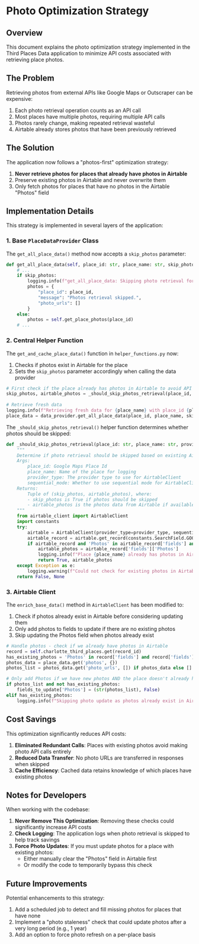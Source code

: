# Photo Optimization Strategy

## Overview

This document explains the photo optimization strategy implemented in the Third Places Data application to minimize API costs associated with retrieving place photos.

## The Problem

Retrieving photos from external APIs like Google Maps or Outscraper can be expensive:

1. Each photo retrieval operation counts as an API call
2. Most places have multiple photos, requiring multiple API calls
3. Photos rarely change, making repeated retrieval wasteful
4. Airtable already stores photos that have been previously retrieved

## The Solution

The application now follows a "photos-first" optimization strategy:

1. **Never retrieve photos for places that already have photos in Airtable**
2. Preserve existing photos in Airtable and never overwrite them
3. Only fetch photos for places that have no photos in the Airtable "Photos" field

## Implementation Details

This strategy is implemented in several layers of the application:

### 1. Base `PlaceDataProvider` Class

The `get_all_place_data()` method now accepts a `skip_photos` parameter:

```python
def get_all_place_data(self, place_id: str, place_name: str, skip_photos: bool = True, force_refresh: bool = False):
    # ...
    if skip_photos:
        logging.info(f"get_all_place_data: Skipping photo retrieval for {place_name} as requested.")
        photos = {
            "place_id": place_id,
            "message": "Photos retrieval skipped.",
            "photo_urls": []
        }
    else:
        photos = self.get_place_photos(place_id)
    # ...
```

### 2. Central Helper Function

The `get_and_cache_place_data()` function in `helper_functions.py` now:

1. Checks if photos exist in Airtable for the place
2. Sets the `skip_photos` parameter accordingly when calling the data provider

```python
# First check if the place already has photos in Airtable to avoid API costs
skip_photos, airtable_photos = _should_skip_photos_retrieval(place_id, place_name)
    
# Retrieve fresh data
logging.info(f"Retrieving fresh data for {place_name} with place_id {place_id}")
place_data = data_provider.get_all_place_data(place_id, place_name, skip_photos=skip_photos)
```

The `_should_skip_photos_retrieval()` helper function determines whether photos should be skipped:

```python
def _should_skip_photos_retrieval(place_id: str, place_name: str, provider_type: str = None, sequential_mode: bool = False) -> Tuple[bool, Optional[str]]:
    """
    Determine if photo retrieval should be skipped based on existing Airtable data.
    Args:
        place_id: Google Maps Place Id
        place_name: Name of the place for logging
        provider_type: The provider type to use for AirtableClient
        sequential_mode: Whether to use sequential mode for AirtableClient
    Returns:
        Tuple of (skip_photos, airtable_photos), where:
        - skip_photos is True if photos should be skipped
        - airtable_photos is the photos data from Airtable if available
    """
    from airtable_client import AirtableClient
    import constants
    try:
        airtable = AirtableClient(provider_type=provider_type, sequential_mode=sequential_mode)
        airtable_record = airtable.get_record(constants.SearchField.GOOGLE_MAPS_PLACE_ID, place_id)
        if airtable_record and 'Photos' in airtable_record['fields'] and airtable_record['fields']['Photos']:
            airtable_photos = airtable_record['fields']['Photos']
            logging.info(f"Place {place_name} already has photos in Airtable. Skipping photo retrieval to save API costs.")
            return True, airtable_photos
    except Exception as e:
        logging.warning(f"Could not check for existing photos in Airtable: {e}")
    return False, None
```

### 3. Airtable Client

The `enrich_base_data()` method in `AirtableClient` has been modified to:

1. Check if photos already exist in Airtable before considering updating them
2. Only add photos to fields to update if there are no existing photos
3. Skip updating the Photos field when photos already exist

```python
# Handle photos - check if we already have photos in Airtable
record = self.charlotte_third_places.get(record_id)
has_existing_photos = 'Photos' in record['fields'] and record['fields']['Photos']
photos_data = place_data.get('photos', {})
photos_list = photos_data.get('photo_urls', []) if photos_data else []

# Only add Photos if we have new photos AND the place doesn't already have photos
if photos_list and not has_existing_photos:
    fields_to_update['Photos'] = (str(photos_list), False)
elif has_existing_photos:
    logging.info(f"Skipping photo update as photos already exist in Airtable")
```

## Cost Savings

This optimization significantly reduces API costs:

1. **Eliminated Redundant Calls**: Places with existing photos avoid making photo API calls entirely
2. **Reduced Data Transfer**: No photo URLs are transferred in responses when skipped
3. **Cache Efficiency**: Cached data retains knowledge of which places have existing photos

## Notes for Developers

When working with the codebase:

1. **Never Remove This Optimization**: Removing these checks could significantly increase API costs
2. **Check Logging**: The application logs when photo retrieval is skipped to help track savings
3. **Force Photo Updates**: If you must update photos for a place with existing photos:
   - Either manually clear the "Photos" field in Airtable first
   - Or modify the code to temporarily bypass this check

## Future Improvements

Potential enhancements to this strategy:

1. Add a scheduled job to detect and fill missing photos for places that have none
2. Implement a "photo staleness" check that could update photos after a very long period (e.g., 1 year)
3. Add an option to force photo refresh on a per-place basis